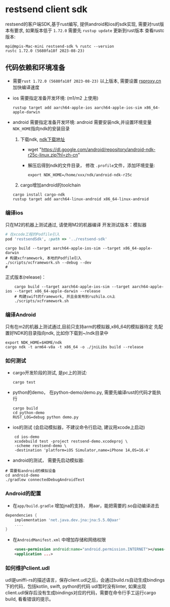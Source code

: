 restsend client sdk
=====

restsend的客户端SDK,基于rust编写, 提供android和ios的sdk实现, 需要对rust版本有要求, 如果版本低于 `1.72.0` 需要先 `rustup update` 更新到rust版本
查看rustc版本:
```shell
mpi@mpis-Mac-mini restsend-sdk % rustc --version
rustc 1.72.0 (5680fa18f 2023-08-23)
```

## 代码依赖和环境准备

- 需要`rust 1.72.0 (5680fa18f 2023-08-23)` 以上版本, 需要设置 [rsproxy.cn](https://rsproxy.cn) 加快编译速度
- ios 需要指定准备开发环境: (m1/m2 上使用)

    ```shell
    rustup target add aarch64-apple-ios aarch64-apple-ios-sim x86_64-apple-darwin
    ```

- android 需要指定准备开发环境:
   android 需要安装ndk,并设置环境变量`NDK_HOME`指向ndk的安装目录
   1. 下载ndk, [ndk下载地址](https://developer.android.com/ndk/downloads?hl=zh-cn)
        - wget "<https://dl.google.com/android/repository/android-ndk-r25c-linux.zip?hl=zh-cn>"
        - 解压后得到ndk的文件目录， 修改 `.profile`文件，添加环境变量:

            ```shell
            export NDK_HOME=/home/xxx/ndk/android-ndk-r25c
            ```

   2. cargo增加android的toolchain

    ```shell
    cargo install cargo-ndk
    rustup target add aarch64-linux-android x86_64-linux-android
    ```

### 编译ios

只在M2的机器上测试通过, 请使用M2的机器编译
开发测试版本：模拟器
```ruby
# 在xcode工程的Podfile引入
pod 'restsendSdk', :path => '../restsend-sdk'
```

```shell
cargo build --target aarch64-apple-ios-sim --target x86_64-apple-darwin
# 构建xcframework, 本地的Podfile引入
./scripts/xcframework.sh --debug --dev
#
```

正式版本(release)：

```shell
    cargo build --target aarch64-apple-ios-sim --target aarch64-apple-ios --target x86_64-apple-darwin --release
    # 构建swift的framework, 并且会发布到ruzhila.cn上
    ./scripts/xcframework.sh
```

### 编译Android

只有在m2的机器上测试通过,目前只支持arm的模拟器,x86_64的模拟器待定
先配置好NDK的目录指向ndk, 比如你下载到~/ndk目录中

```shell
export NDK_HOME=$HOME/ndk
cargo ndk -t arm64-v8a -t x86_64 -o ./jniLibs build --release

```

### 如何测试

- cargo开发阶段的测试, 是pc上的测试:

    ```shell
    cargo test
    ```

- python的demo， 在python-demo/demo.py, 需要先编译rust的代码才能执行

    ```shell
    cargo build
    cd python-demo
    RUST_LOG=debug python demo.py
    ```

- ios的测试 (会启动模拟器，不建议命令行启动, 建议用xcode上启动)

```shell
    cd ios-demo
    xcodebuild test -project restsend-demo.xcodeproj \
    -scheme restsend-demo \
    -destination 'platform=iOS Simulator,name=iPhone 14,OS=16.4'
```

- android的测试， 需要先启动模拟器:

```shell
# 需要有android的模拟设备
cd android-demo
./gradlew connectedDebugAndroidTest
```

### Android的配置

- 在`app/build.gradle` 增加jna的支持， 用aar，能把需要的.so自动编译进去

```gradle
dependencies {
    implementation 'net.java.dev.jna:jna:5.5.0@aar'
    ....
}
```

- 在`AndroidManifest.xml` 中增加存储和网络权限

```xml
    <uses-permission android:name="android.permission.INTERNET"></uses-permission>
    <application ...>
```

### 如何维护client.udl
udl是uniffi-rs的描述语言，保存client.udl之后，会通过build.rs自动生成bindings下的代码，包括kotlin, swift, python的代码
udl暂时没有linter, 如果出现client.udl保存后没有生成bindings对应的代码，需要在命令行手工运行cargo build, 看看错误的提示。
